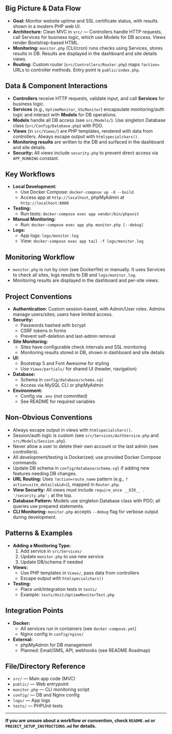 ## Big Picture & Data Flow
 - **Goal:** Monitor website uptime and SSL certificate status, with results shown in a modern PHP web UI.
 - **Architecture:** Clean MVC in `src/` — Controllers handle HTTP requests, call Services for business logic, which use Models for DB access. Views render Bootstrap-based HTML.
 - **Monitoring:** `monitor.php` (CLI/cron) runs checks using Services, stores results in DB. Results are displayed in the dashboard and site details views.
 - **Routing:** Custom router (`src/Controllers/Router.php`) maps `?action=` URLs to controller methods. Entry point is `public/index.php`.

## Data & Component Interactions
 - **Controllers** receive HTTP requests, validate input, and call **Services** for business logic.
 - **Services** (e.g., `UptimeMonitor`, `SSLMonitor`) encapsulate monitoring/auth logic and interact with **Models** for DB operations.
 - **Models** handle all DB access (see `src/Models/`). Use singleton Database class (`src/Config/Database.php`) with PDO.
 - **Views** (in `src/Views/`) are PHP templates, rendered with data from controllers. Always escape output with `htmlspecialchars()`.
 - **Monitoring results** are written to the DB and surfaced in the dashboard and site details.
 - **Security:** All views include `security.php` to prevent direct access via `APP_RUNNING` constant.

## Key Workflows
- **Local Development:**
  - Use Docker Compose: `docker-compose up -d --build`
  - Access app at `http://localhost`, phpMyAdmin at `http://localhost:8080`
- **Testing:**
  - Run tests: `docker-compose exec app vendor/bin/phpunit`
- **Manual Monitoring:**
  - Run: `docker-compose exec app php monitor.php [--debug]`
- **Logs:**
  - App logs: `logs/monitor.log`
  - View: `docker-compose exec app tail -f logs/monitor.log`

## Monitoring Workflow
 - `monitor.php` is run by cron (see Dockerfile) or manually. It uses Services to check all sites, logs results to DB and `logs/monitor.log`.
 - Monitoring results are displayed in the dashboard and per-site views.

## Project Conventions
- **Authentication:** Custom session-based, with Admin/User roles. Admins manage users/sites; users have limited access.
- **Security:**
  - Passwords hashed with bcrypt
  - CSRF tokens in forms
  - Prevent self-deletion and last-admin removal
- **Site Monitoring:**
  - Sites have configurable check intervals and SSL monitoring
  - Monitoring results stored in DB, shown in dashboard and site details
- **UI:**
  - Bootstrap 5 and Font Awesome for styling
  - Use `Views/partials/` for shared UI (header, navigation)
- **Database:**
  - Schema in `config/database/schema.sql`
  - Access via MySQL CLI or phpMyAdmin
- **Environment:**
  - Config via `.env` (not committed)
  - See README for required variables

## Non-Obvious Conventions
 - Always escape output in views with `htmlspecialchars()`.
 - Session/auth logic is custom (see `src/Services/AuthService.php` and `src/Models/Session.php`).
 - Never allow a user to delete their own account or the last admin (see controllers).
 - All development/testing is Dockerized; use provided Docker Compose commands.
 - Update DB schema in `config/database/schema.sql` if adding new features needing DB changes.
 - **URL Routing:** Uses `?action=route_name` pattern (e.g., `?action=site_details&id=1`), mapped in `Router.php`.
 - **View Security:** All views must include `require_once __DIR__ . '/security.php';` at the top.
 - **Database Pattern:** Models use singleton Database class with PDO; all queries use prepared statements.
 - **CLI Monitoring:** `monitor.php` accepts `--debug` flag for verbose output during development.

## Patterns & Examples
- **Adding a Monitoring Type:**
  1. Add service in `src/Services/`
  2. Update `monitor.php` to use new service
  3. Update DB/schema if needed
- **Views:**
  - Use PHP templates in `Views/`, pass data from controllers
  - Escape output with `htmlspecialchars()`
- **Testing:**
  - Place unit/integration tests in `tests/`
  - Example: `tests/Unit/UptimeMonitorTest.php`

## Integration Points
- **Docker:**
  - All services run in containers (see `docker-compose.yml`)
  - Nginx config in `config/nginx/`
- **External:**
  - phpMyAdmin for DB management
  - Planned: Email/SMS, API, webhooks (see README Roadmap)

## File/Directory Reference
- `src/` — Main app code (MVC)
- `public/` — Web entrypoint
- `monitor.php` — CLI monitoring script
- `config/` — DB and Nginx config
- `logs/` — App logs
- `tests/` — PHPUnit tests

---

**If you are unsure about a workflow or convention, check `README.md` or `PROJECT_SETUP_INSTRUCTIONS.md` for details.**


